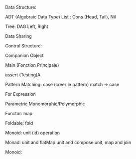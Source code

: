 Data Structure:

ADT (Algebraic Data Type)
List : 
    Cons (Head, Tail), 
    Nil

Tree: DAG
    Left, Right

Data Sharing


Control Structure:

Companion Object   

Main (Fonction Principale)

assert (Testing)A

Pattern Matching:
   case (creer le pattern)
   match -> case 

For Expression

Parametric Monomorphic/Polymorphic

Functor:
   map

Foldable:
   fold

Monoid:
   unit (id)
   operation

Monad:
   unit and flatMap
   unit and compose
   unit, map and join

 


Monoid:
   
